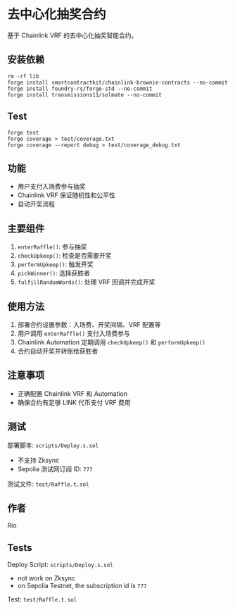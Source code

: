# 去中心化抽奖合约

基于 Chainlink VRF 的去中心化抽奖智能合约。

## 安装依赖

```shell
rm -rf lib
forge install smartcontractkit/chainlink-brownie-contracts --no-commit
forge install foundry-rs/forge-std --no-commit
forge install transmissions11/solmate --no-commit
```

## Test

```shell
forge test
forge coverage > test/coverage.txt
forge coverage --report debug > test/coverage_debug.txt
```

## 功能

- 用户支付入场费参与抽奖
- Chainlink VRF 保证随机性和公平性
- 自动开奖流程

## 主要组件

1. `enterRaffle()`: 参与抽奖
2. `checkUpkeep()`: 检查是否需要开奖
3. `performUpkeep()`: 触发开奖
4. `pickWinner()`: 选择获胜者
5. `fulfillRandomWords()`: 处理 VRF 回调并完成开奖

## 使用方法

1. 部署合约设置参数：入场费、开奖间隔、VRF 配置等
2. 用户调用 `enterRaffle()` 支付入场费参与
3. Chainlink Automation 定期调用 `checkUpkeep()` 和 `performUpkeep()`
4. 合约自动开奖并转账给获胜者

## 注意事项

- 正确配置 Chainlink VRF 和 Automation
- 确保合约有足够 LINK 代币支付 VRF 费用

## 测试

部署脚本: `scripts/Deploy.s.sol`

- 不支持 Zksync
- Sepolia 测试网订阅 ID: `777`

测试文件: `test/Raffle.t.sol`

## 作者

Rio

## Tests

Deploy Script: `scripts/Deploy.s.sol`

- not work on Zksync
- on Sepolia Testnet, the subscription id is `777`

Test: `test/Raffle.t.sol`

